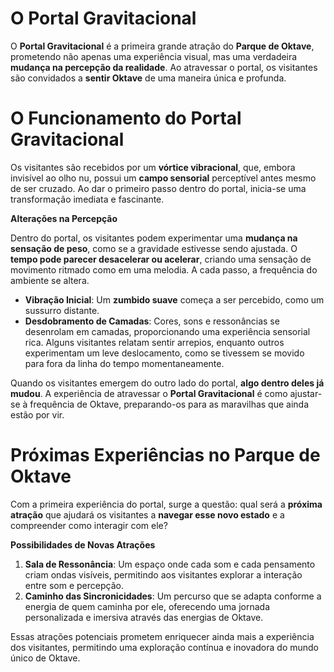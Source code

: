 # **O Portal Gravitacional**

O **Portal Gravitacional** é a primeira grande atração do **Parque de Oktave**, prometendo não apenas uma experiência visual, mas uma verdadeira **mudança na percepção da realidade**. Ao atravessar o portal, os visitantes são convidados a **sentir Oktave** de uma maneira única e profunda.
 
# **O Funcionamento do Portal Gravitacional**

Os visitantes são recebidos por um **vórtice vibracional**, que, embora invisível ao olho nu, possui um **campo sensorial** perceptível antes mesmo de ser cruzado. Ao dar o primeiro passo dentro do portal, inicia-se uma transformação imediata e fascinante.

**Alterações na Percepção**

Dentro do portal, os visitantes podem experimentar uma **mudança na sensação de peso**, como se a gravidade estivesse sendo ajustada. O **tempo pode parecer desacelerar ou acelerar**, criando uma sensação de movimento ritmado como em uma melodia. A cada passo, a frequência do ambiente se altera.

- **Vibração Inicial**: Um **zumbido suave** começa a ser percebido, como um sussurro distante.
- **Desdobramento de Camadas**: Cores, sons e ressonâncias se desenrolam em camadas, proporcionando uma experiência sensorial rica. Alguns visitantes relatam sentir arrepios, enquanto outros experimentam um leve deslocamento, como se tivessem se movido para fora da linha do tempo momentaneamente.

Quando os visitantes emergem do outro lado do portal, **algo dentro deles já mudou**. A experiência de atravessar o **Portal Gravitacional** é como ajustar-se à frequência de Oktave, preparando-os para as maravilhas que ainda estão por vir.

# **Próximas Experiências no Parque de Oktave**

Com a primeira experiência do portal, surge a questão: qual será a **próxima atração** que ajudará os visitantes a **navegar esse novo estado** e a compreender como interagir com ele?

**Possibilidades de Novas Atrações**

1. **Sala de Ressonância**: Um espaço onde cada som e cada pensamento criam ondas visíveis, permitindo aos visitantes explorar a interação entre som e percepção.
2. **Caminho das Sincronicidades**: Um percurso que se adapta conforme a energia de quem caminha por ele, oferecendo uma jornada personalizada e imersiva através das energias de Oktave.

Essas atrações potenciais prometem enriquecer ainda mais a experiência dos visitantes, permitindo uma exploração contínua e inovadora do mundo único de Oktave.
